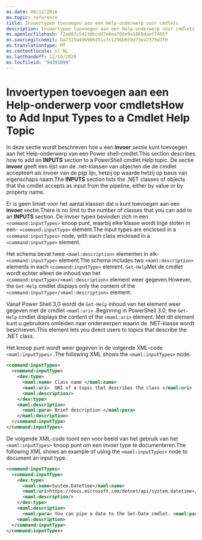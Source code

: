 ```yaml
---
ms.date: 09/12/2016
ms.topic: reference
title: Invoertypen toevoegen aan een Help-onderwerp voor cmdlets
description: Invoertypen toevoegen aan een Help-onderwerp voor cmdlets
ms.openlocfilehash: f2ad87c54230bcdd7e0ea708e9a1869daef7495f
ms.sourcegitcommit: ba7315a496986451cfc1296b659d73ea2373d3f0
ms.translationtype: MT
ms.contentlocale: nl-NL
ms.lasthandoff: 12/10/2020
ms.locfileid: "94391099"
---
```

# <a name="how-to-add-input-types-to-a-cmdlet-help-topic"></a><span data-ttu-id="e522d-103">Invoertypen toevoegen aan een Help-onderwerp voor cmdlets</span><span class="sxs-lookup"><span data-stu-id="e522d-103">How to Add Input Types to a Cmdlet Help Topic</span></span>

<span data-ttu-id="e522d-104">In deze sectie wordt beschreven hoe u een **invoer** sectie kunt toevoegen aan het Help-onderwerp van een Power shell-cmdlet.</span><span class="sxs-lookup"><span data-stu-id="e522d-104">This section describes how to add an **INPUTS** section to a PowerShell cmdlet Help topic.</span></span> <span data-ttu-id="e522d-105">De sectie **invoer** geeft een lijst van de .net-klassen van objecten die de cmdlet accepteert als invoer van de pijp lijn, hetzij op waarde hetzij op basis van eigenschaps naam.</span><span class="sxs-lookup"><span data-stu-id="e522d-105">The **INPUTS** section lists the .NET classes of objects that the cmdlet accepts as input from the pipeline, either by value or by property name.</span></span>

<span data-ttu-id="e522d-106">Er is geen limiet voor het aantal klassen dat u kunt toevoegen aan een **invoer** sectie.</span><span class="sxs-lookup"><span data-stu-id="e522d-106">There is no limit to the number of classes that you can add to an **INPUTS** section.</span></span> <span data-ttu-id="e522d-107">De invoer typen bevinden zich in een `<command:inputTypes>` knoop punt, waarbij elke klasse wordt Inge sloten in een- `<command:inputType>` element.</span><span class="sxs-lookup"><span data-stu-id="e522d-107">The input types are enclosed in a `<command:inputTypes>` node, with each class enclosed in a `<command:inputType>` element.</span></span>

<span data-ttu-id="e522d-108">Het schema bevat twee `<maml:description>` elementen in elk- `<command:inputType>` element.</span><span class="sxs-lookup"><span data-stu-id="e522d-108">The schema includes two `<maml:description>` elements in each `<command:inputType>` element.</span></span>
<span data-ttu-id="e522d-109">`Get-Help`Met de cmdlet wordt echter alleen de inhoud van het `<command:inputType>/<maml:description>` element weer gegeven.</span><span class="sxs-lookup"><span data-stu-id="e522d-109">However, the `Get-Help` cmdlet displays only the content of the `<command:inputType>/<maml:description>` element.</span></span>

<span data-ttu-id="e522d-110">Vanaf Power Shell 3,0 wordt de `Get-Help` inhoud van het element weer gegeven met de cmdlet `<maml:uri>` .</span><span class="sxs-lookup"><span data-stu-id="e522d-110">Beginning in PowerShell 3.0, the `Get-Help` cmdlet displays the content of the `<maml:uri>` element.</span></span>
<span data-ttu-id="e522d-111">Met dit element kunt u gebruikers omleiden naar onderwerpen waarin de .NET-klasse wordt beschreven.</span><span class="sxs-lookup"><span data-stu-id="e522d-111">This element lets you direct users to topics that describe the .NET class.</span></span>

<span data-ttu-id="e522d-112">Het knoop punt wordt weer gegeven in de volgende XML-code `<maml:inputTypes>` .</span><span class="sxs-lookup"><span data-stu-id="e522d-112">The following XML shows the `<maml:inputTypes>` node.</span></span>

```xml
<command:inputTypes>
  <command:inputType>
    <dev:type>
      <maml:name> Class name </maml:name>
      <maml:uri>  URI of a topic that describes the class </maml:uri>
      <maml:description/>
    </dev:type>
    <maml:description>
      <maml:para> Brief description </maml:para>
    </maml:description>
  </command:inputType>
</command:inputTypes>
```

<span data-ttu-id="e522d-113">De volgende XML-code toont een voor beeld van het gebruik van het `<maml:inputTypes>` knoop punt om een invoer type te documenteren.</span><span class="sxs-lookup"><span data-stu-id="e522d-113">The following XML shows an example of using the `<maml:inputTypes>` node to document an input type.</span></span>

```xml
<command:inputTypes>
  <command:inputType>
    <dev:type>
      <maml:name>System.DateTime</maml:name>
      <maml:uri>https://docs.microsoft.com/dotnet/api/system.datetime</maml:uri>
      <maml:description/>
    </dev:type>
    <maml:description>
      <maml:para> You can pipe a date to the Set-Date cmdlet. <maml:para>
    <maml:description>
  </command:inputType>
</command:inputTypes>
```
